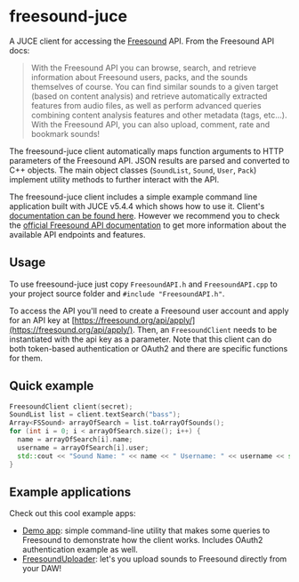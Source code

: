 # freesound-juce

A JUCE client for accessing the [Freesound](https://freesound.org) API. From the Freesound API docs:

> With the Freesound API you can browse, search, and retrieve information about Freesound users, packs, and the sounds themselves of course. You can find similar sounds to a given target (based on content analysis) and retrieve automatically extracted features from audio files, as well as perform advanced queries combining content analysis features and other metadata (tags, etc…). With the Freesound API, you can also upload, comment, rate and bookmark sounds!

The freesound-juce client automatically maps function arguments to HTTP parameters of the Freesound API. JSON results are parsed and converted to C++ objects. The main object classes (`SoundList`, `Sound`,
`User`, `Pack`) implement utility methods to further interact with the API.

The freesound-juce client includes a simple example command line application built with JUCE v5.4.4 which shows how to use it. Client's [documentation can be found here](https://mtg.github.io/freesound-juce/index.html). However we recommend you to check the [official Freesound API documentation]((https://freesound.org/docs/api/)) to get more information about the available API endpoints and features.


## Usage

To use freesound-juce just copy `FreesoundAPI.h` and `FreesoundAPI.cpp` to your project source folder and `#include "FreesoundAPI.h"`.

To access the API you'll need to create a Freesound user account and apply for an API key at [https://freesound.org/api/apply/](https://freesound.org/api/apply/). Then, an `FreesoundClient`
needs to be instantiated with the api key as a parameter. Note that this client can do both token-based
authentication or OAuth2 and there are specific functions for them.


## Quick example

```cpp
FreesoundClient client(secret);
SoundList list = client.textSearch("bass");
Array<FSSound> arrayOfSearch = list.toArrayOfSounds();
for (int i = 0; i < arrayOfSearch.size(); i++) {
  name = arrayOfSearch[i].name;
  username = arrayOfSearch[i].user;
  std::cout << "Sound Name: " << name << " Username: " << username << std::endl;
}

```


## Example applications

Check out this cool example apps:

 * [Demo app](https://github.com/aframires/freesound-juce/blob/master/Source/Main.cpp): simple command-line utility that makes some queries to Freesound to demonstrate how the client works. Includes OAuth2 authentication example as well.
 * [FreesoundUploader](): let's you upload sounds to Freesound directly from your DAW!
